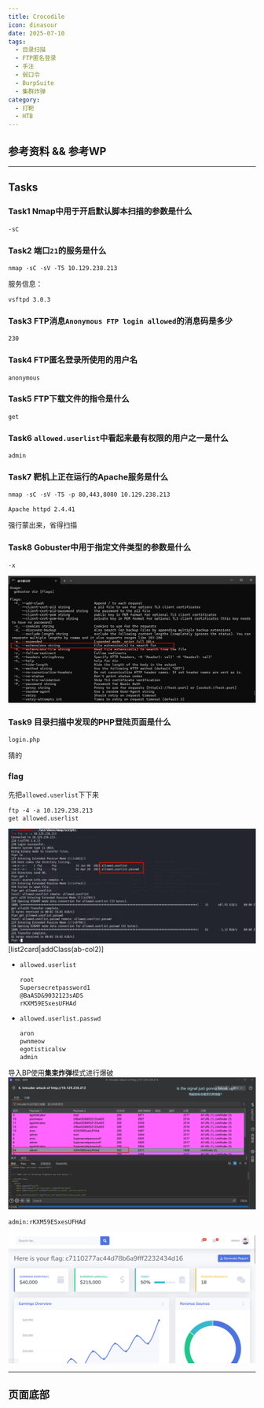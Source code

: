 ```yaml
---
title: Crocodile
icon: dinasour
date: 2025-07-10
tags:
  - 目录扫描
  - FTP匿名登录
  - 手注
  - 弱口令
  - BurpSuite
  - 集群炸弹
category:
  - 打靶
  - HTB
---
```

## 参考资料 && 参考WP

***
## Tasks
### Task1 Nmap中用于开启默认脚本扫描的参数是什么
```
-sC
```
### Task2 端口`21`的服务是什么
```shell
nmap -sC -sV -T5 10.129.238.213
```
服务信息：
```
vsftpd 3.0.3
```

### Task3 FTP消息`Anonymous FTP login allowed`的消息码是多少
```
230
```
### Task4 FTP匿名登录所使用的用户名
```
anonymous
```
### Task5 FTP下载文件的指令是什么
```shell
get
```
### Task6 `allowed.userlist`中看起来最有权限的用户之一是什么
```
admin
```
### Task7 靶机上正在运行的Apache服务是什么
```shell
nmap -sC -sV -T5 -p 80,443,8080 10.129.238.213
```

```
Apache httpd 2.4.41
```
强行蒙出来，省得扫描
### Task8 Gobuster中用于指定文件类型的参数是什么
```
-x
```
![](assets/Pasted%20image%2020250710203100.png)
### Task9 目录扫描中发现的PHP登陆页面是什么
```
login.php
```
猜的
### flag
先把`allowed.userlist`下下来
```shell
ftp -4 -a 10.129.238.213
get allowed.userlist
```
![](assets/Pasted%20image%2020250710203406.png)
[list2card|addClass(ab-col2)]
- `allowed.userlist`
	```
	root
	Supersecretpassword1
	@BaASD&9032123sADS
	rKXM59ESxesUFHAd
	```
- `allowed.userlist.passwd`
	```
	aron
	pwnmeow
	egotisticalsw
	admin
	```
导入BP使用**集束炸弹**模式进行爆破
![](assets/Pasted%20image%2020250710205058.png)
```
admin:rKXM59ESxesUFHAd
```
![](assets/Pasted%20image%2020250710205119.png)

***
## 页面底部